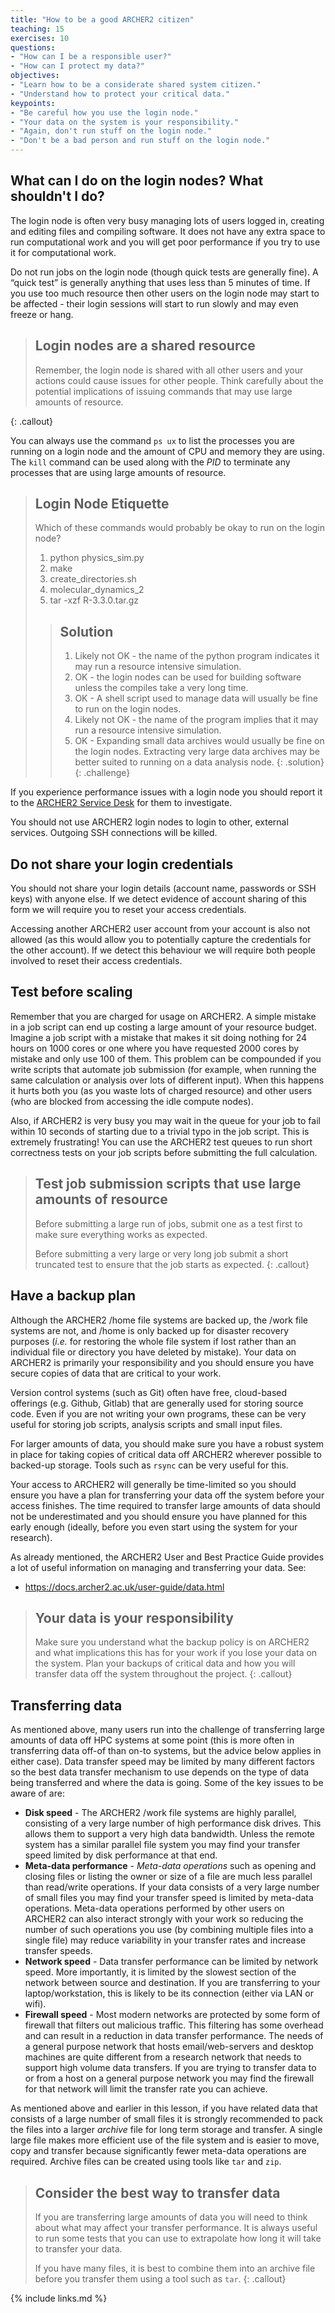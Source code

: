 ```yaml
---
title: "How to be a good ARCHER2 citizen"
teaching: 15
exercises: 10
questions:
- "How can I be a responsible user?"
- "How can I protect my data?"
objectives:
- "Learn how to be a considerate shared system citizen."
- "Understand how to protect your critical data."
keypoints:
- "Be careful how you use the login node."
- "Your data on the system is your responsibility."
- "Again, don't run stuff on the login node."
- "Don't be a bad person and run stuff on the login node."
---
```


## What can I do on the login nodes? What shouldn't I do?

The login node is often very busy managing lots of users logged in, creating and editing files
and compiling software. It does not have any extra space to run computational work and you will
get poor performance if you try to use it for computational work.

Do not run jobs on the login node (though quick tests are generally fine). A “quick test” is
generally anything that uses less than 5 minutes of time. If you
use too much resource then other users on the login node may start to be affected - their
login sessions will start to run slowly and may even freeze or hang. 

> ## Login nodes are a shared resource
>
> Remember, the login node is shared with all other users and your actions could cause
> issues for other people. Think carefully about the potential implications of issuing
> commands that may use large amounts of resource.
>
{: .callout}

You can always use the command `ps ux` to list the processes you are running on a login
node and the amount of CPU and memory they are using. The `kill` command can be used along
with the *PID* to terminate any processes that are using large amounts of resource.

> ## Login Node Etiquette
> Which of these commands would probably be okay to run on the login node?
> 
> 1. python physics_sim.py
> 2. make
> 3. create_directories.sh
> 4. molecular_dynamics_2
> 5. tar -xzf R-3.3.0.tar.gz
>
> > ## Solution
> > 1. Likely not OK - the name of the python program indicates it may run a resource intensive simulation.
> > 2. OK - the login nodes can be used for building software unless the compiles take a very long time.
> > 3. OK - A shell script used to manage data will usually be fine to run on the login nodes.
> > 4. Likely not OK - the name of the program implies that it may run a resource intensive simulation.
> > 5. OK - Expanding small data archives would usually be fine on the login nodes. Extracting very large
> >    data archives may be better suited to running on a data analysis node.
> {: .solution}
{: .challenge}

If you experience performance issues with a login node you should report it to the
[ARCHER2 Service Desk](https://www.archer2.ac.uk/support-access/servicedesk.html) for them
to investigate.

You should not use ARCHER2 login nodes to login to other, external services. Outgoing SSH
connections will be killed.

## Do not share your login credentials

You should not share your login details (account name, passwords or SSH keys) with anyone else. If 
we detect evidence of account sharing of this form we will require you to reset your access credentials.

Accessing another ARCHER2 user account from your account is also not allowed (as this would
allow you to potentially capture the credentials for the other account). If we detect this
behaviour we will require both people involved to reset their access credentials.

## Test before scaling

Remember that you are charged for usage on ARCHER2. A simple mistake in a 
job script can end up costing a large amount of your resource budget. Imagine a job script with 
a mistake that makes it sit doing nothing for 24 hours on 1000 cores or one where you have
requested 2000 cores by mistake and only use 100 of them. This problem can be compounded 
if you write scripts that automate job submission (for example, when running the same
calculation or analysis over lots of different input).  When this happens it hurts both you
(as you waste lots of charged resource) and other users (who are blocked from accessing the
idle compute nodes).

Also, if ARCHER2 is very busy you may wait in the queue for your job to fail within 10 seconds
of starting due to a trivial typo in the job script. This is extremely frustrating! You can 
use the ARCHER2 test queues to run short correctness tests on your job scripts before submitting
the full calculation.

<!-- TODO: Add in syntax for ARCHER2 test and development queues -->

> ## Test job submission scripts that use large amounts of resource
> Before submitting a large run of jobs, submit one as a test first to make sure everything works
> as expected.
>
> Before submitting a very large or very long job submit a short truncated test to ensure that
> the job starts as expected.
{: .callout}

## Have a backup plan

Although the ARCHER2 /home file systems are backed up, the /work file systems are not,
and /home is only backed up for disaster recovery purposes (*i.e.* for restoring the
whole file system if lost rather than an individual file or directory you have deleted by mistake).
Your data on ARCHER2 is primarily your responsibility and you should ensure you have secure copies of data
that are critical to your work.

Version control systems (such as Git) often have free, cloud-based offerings (e.g. Github, Gitlab)
that are generally used for storing source code. Even if you are not writing your own 
programs, these can be very useful for storing job scripts, analysis scripts and small
input files. 

For larger amounts of data, you should make sure you have a robust system in place for taking
copies of critical data off ARCHER2 wherever possible to backed-up storage. Tools such
as `rsync` can be very useful for this.

Your access to ARCHER2 will generally be time-limited so you should ensure you have a
plan for transferring your data off the system before your access finishes. The time required to
transfer large amounts of data should not be underestimated and you should ensure you have planned
for this early enough (ideally, before you even start using the system for your research).

As already mentioned, the ARCHER2 User and Best Practice Guide provides a lot of useful information
on managing and transferring your data. See:

* https://docs.archer2.ac.uk/user-guide/data.html

> ## Your data is your responsibility
> Make sure you understand what the backup policy is on ARCHER2 and what implications this has for
> your work if you lose your data on the system. Plan your backups of critical data and how you will
> transfer data off the system throughout the project. 
{: .callout}

## Transferring data

As mentioned above, many users run into the challenge of transferring large amounts of data 
off HPC systems at some point (this is more often in transferring data off-of than on-to systems,
but the advice below applies in either case). Data transfer speed may be limited by many
different factors so the best data transfer mechanism to use depends on the type of data being
transferred and where the data is going. Some of the key issues to be aware of are:

- **Disk speed** - The ARCHER2 /work file systems are highly parallel, consisting of a very
  large number of high performance disk drives. This allows them to support a very high data
  bandwidth. Unless the remote system has a similar parallel file system you may find your
  transfer speed limited by disk performance at that end.
- **Meta-data performance** - *Meta-data operations* such as opening and closing files or
  listing the owner or size of a file are much less parallel than read/write operations. If
  your data consists of a very large number of small files you may find your transfer speed is
  limited by meta-data operations. Meta-data operations performed by other users on ARCHER2
  can also interact strongly with your work so reducing the number of such operations
  you use (by combining multiple files into a single file) may reduce variability in your transfer
  rates and increase transfer speeds.
- **Network speed** - Data transfer performance can be limited by network speed. More importantly,
  it is limited by the slowest section of the network between source and destination. If you are
  transferring to your laptop/workstation, this is likely to be its connection (either via LAN or 
  wifi).
- **Firewall speed** - Most modern networks are protected by some form of firewall that filters
  out malicious traffic. This filtering has some overhead and can result in a reduction in data
  transfer performance. The needs of a general purpose network that hosts email/web-servers and
  desktop machines are quite different from a research network that needs to support high volume
  data transfers. If you are trying to transfer data to or from a host on a general purpose
  network you may find the firewall for that network will limit the transfer rate you can achieve.

As mentioned above and earlier in this lesson, if you have related data that consists of a large number of small files it
is strongly recommended to pack the files into a larger *archive* file for long term storage and
transfer. A single large file makes more efficient use of the file system and is easier to move,
copy and transfer because significantly fewer meta-data operations are required. Archive files can
be created using tools like `tar` and `zip`.

> ## Consider the best way to transfer data
> If you are transferring large amounts of data you will need to think about what may affect your transfer
> performance. It is always useful to run some tests that you can use to extrapolate how long it will
> take to transfer your data.
>
> If you have many files, it is best to combine them into an archive file before you transfer them using a
> tool such as `tar`.
{: .callout}


{% include links.md %}


